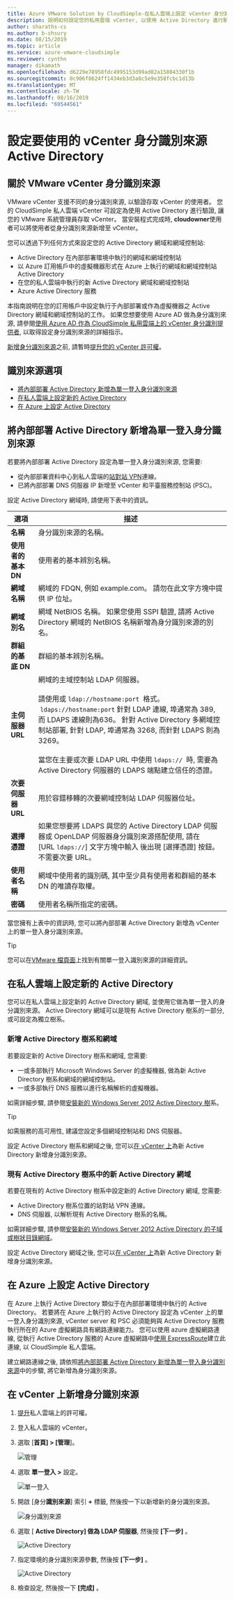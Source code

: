 ```yaml
---
title: Azure VMware Solution by CloudSimple-在私人雲端上設定 vCenter 身分識別來源
description: 說明如何設定您的私用雲端 vCenter, 以使用 Active Directory 進行驗證, 讓 VMware 系統管理員存取 vCenter
author: sharaths-cs
ms.author: b-shsury
ms.date: 08/15/2019
ms.topic: article
ms.service: azure-vmware-cloudsimple
ms.reviewer: cynthn
manager: dikamath
ms.openlocfilehash: d6229e78958fdc4995153d99ad02a15804330f1b
ms.sourcegitcommit: 0c906f8624ff1434eb3d3a8c5e9e358fcbc1d13b
ms.translationtype: MT
ms.contentlocale: zh-TW
ms.lasthandoff: 08/16/2019
ms.locfileid: "69544561"
---
```

# <a name="set-up-vcenter-identity-sources-to-use-active-directory"></a>設定要使用的 vCenter 身分識別來源 Active Directory

## <a name="about-vmware-vcenter-identity-sources"></a>關於 VMware vCenter 身分識別來源

VMware vCenter 支援不同的身分識別來源, 以驗證存取 vCenter 的使用者。  您的 CloudSimple 私人雲端 vCenter 可設定為使用 Active Directory 進行驗證, 讓您的 VMware 系統管理員存取 vCenter。 當安裝程式完成時, **cloudowner**使用者可以將使用者從身分識別來源新增至 vCenter。  

您可以透過下列任何方式來設定您的 Active Directory 網域和網域控制站:

* Active Directory 在內部部署環境中執行的網域和網域控制站
* 以 Azure 訂用帳戶中的虛擬機器形式在 Azure 上執行的網域和網域控制站 Active Directory
* 在您的私人雲端中執行的新 Active Directory 網域和網域控制站
* Azure Active Directory 服務

本指南說明在您的訂用帳戶中設定執行于內部部署或作為虛擬機器之 Active Directory 網域和網域控制站的工作。  如果您想要使用 Azure AD 做為身分識別來源, 請參閱[使用 Azure AD 作為 CloudSimple 私用雲端上的 vCenter 身分識別提供者](azure-ad.md), 以取得設定身分識別來源的詳細指示。

[新增身分識別來源](#add-an-identity-source-on-vcenter)之前, 請暫時[提升您的 vCenter 許可權](escalate-private-cloud-privileges.md)。

## <a name="identity-source-options"></a>識別來源選項

* [將內部部署 Active Directory 新增為單一登入身分識別來源](#add-on-premises-active-directory-as-a-single-sign-on-identity-source)
* [在私人雲端上設定新的 Active Directory](#set-up-new-active-directory-on-a-private-cloud)
* [在 Azure 上設定 Active Directory](#set-up-active-directory-on-azure)

## <a name="add-on-premises-active-directory-as-a-single-sign-on-identity-source"></a>將內部部署 Active Directory 新增為單一登入身分識別來源

若要將內部部署 Active Directory 設定為單一登入身分識別來源, 您需要:

* 從內部部署資料中心到私人雲端的[站對站 VPN](vpn-gateway.md#set-up-a-site-to-site-vpn-gateway)連線。
* 已將內部部署 DNS 伺服器 IP 新增至 vCenter 和平臺服務控制站 (PSC)。

設定 Active Directory 網域時, 請使用下表中的資訊。

| **選項** | **描述** |
|------------|-----------------|
| **名稱** | 身分識別來源的名稱。 |
| **使用者的基本 DN** | 使用者的基本辨別名稱。 |
| **網域名稱** | 網域的 FDQN, 例如 example.com。 請勿在此文字方塊中提供 IP 位址。 |
| **網域別名** | 網域 NetBIOS 名稱。 如果您使用 SSPI 驗證, 請將 Active Directory 網域的 NetBIOS 名稱新增為身分識別來源的別名。 |
| **群組的基底 DN** | 群組的基本辨別名稱。 |
| **主伺服器 URL** | 網域的主域控制站 LDAP 伺服器。<br><br>請使用或 `ldap://hostname:port`  格式。  `ldaps://hostname:port` 針對 LDAP 連線, 埠通常為 389, 而 LDAPS 連線則為636。 針對 Active Directory 多網域控制站部署, 針對 LDAP, 埠通常為 3268, 而針對 LDAPS 則為3269。<br><br>當您在主要或次要 LDAP URL 中使用 `ldaps://`  時, 需要為 Active Directory 伺服器的 LDAPS 端點建立信任的憑證。 |
| **次要伺服器 URL** | 用於容錯移轉的次要網域控制站 LDAP 伺服器位址。 |
| **選擇憑證** | 如果您想要將 LDAPS 與您的 Active Directory LDAP 伺服器或 OpenLDAP 伺服器身分識別來源搭配使用, 請在 [URL `ldaps://`] 文字方塊中輸入 後出現 [選擇憑證] 按鈕。 不需要次要 URL。 |
| **使用者名稱** | 網域中使用者的識別碼, 其中至少具有使用者和群組的基本 DN 的唯讀存取權。 |
| **密碼** | 使用者名稱所指定的密碼。 |

當您擁有上表中的資訊時, 您可以將內部部署 Active Directory 新增為 vCenter 上的單一登入身分識別來源。

> [!TIP]
> 您可以在<a href="https://docs.vmware.com/en/VMware-vSphere/6.5/com.vmware.psc.doc/GUID-B23B1360-8838-4FF2-B074-71643C4CB040.html" target="_blank">VMware 檔頁面</a>上找到有關單一登入識別來源的詳細資訊。

## <a name="set-up-new-active-directory-on-a-private-cloud"></a>在私人雲端上設定新的 Active Directory

您可以在私人雲端上設定新的 Active Directory 網域, 並使用它做為單一登入的身分識別來源。  Active Directory 網域可以是現有 Active Directory 樹系的一部分, 或可設定為獨立樹系。

### <a name="new-active-directory-forest-and-domain"></a>新增 Active Directory 樹系和網域

若要設定新的 Active Directory 樹系和網域, 您需要:

* 一或多部執行 Microsoft Windows Server 的虛擬機器, 做為新 Active Directory 樹系和網域的網域控制站。
* 一或多部執行 DNS 服務以進行名稱解析的虛擬機器。

如需詳細步驟, 請參閱[安裝新的 Windows Server 2012 Active Directory 樹](https://docs.microsoft.com/windows-server/identity/ad-ds/deploy/install-a-new-windows-server-2012-active-directory-forest--level-200-)系。

> [!TIP]
> 如需服務的高可用性, 建議您設定多個網域控制站和 DNS 伺服器。

設定 Active Directory 樹系和網域之後, 您可以[在 vCenter 上](#add-an-identity-source-on-vcenter)為新 Active Directory 新增身分識別來源。

### <a name="new-active-directory-domain-in-an-existing-active-directory-forest"></a>現有 Active Directory 樹系中的新 Active Directory 網域

若要在現有的 Active Directory 樹系中設定新的 Active Directory 網域, 您需要:

* Active Directory 樹系位置的站對站 VPN 連線。
* DNS 伺服器, 以解析現有 Active Directory 樹系的名稱。

如需詳細步驟, 請參閱[安裝新的 Windows Server 2012 Active Directory 的子域或樹狀目錄網域](https://docs.microsoft.com/windows-server/identity/ad-ds/deploy/install-a-new-windows-server-2012-active-directory-child-or-tree-domain--level-200-)。

設定 Active Directory 網域之後, 您可以[在 vCenter 上](#add-an-identity-source-on-vcenter)為新 Active Directory 新增身分識別來源。

## <a name="set-up-active-directory-on-azure"></a>在 Azure 上設定 Active Directory

在 Azure 上執行 Active Directory 類似于在內部部署環境中執行的 Active Directory。  若要將在 Azure 上執行的 Active Directory 設定為 vCenter 上的單一登入身分識別來源, vCenter server 和 PSC 必須能夠與 Active Directory 服務執行所在的 Azure 虛擬網路具有網路連線能力。  您可以使用 azure 虛擬網路連線, 從執行 Active Directory 服務的 Azure 虛擬網路中[使用 ExpressRoute](azure-expressroute-connection.md)建立此連線, 以 CloudSimple 私人雲端。

建立網路連線之後, 請依照[將內部部署 Active Directory 新增為單一登入身分識別來源](#add-on-premises-active-directory-as-a-single-sign-on-identity-source)中的步驟, 將它新增為身分識別來源。  

## <a name="add-an-identity-source-on-vcenter"></a>在 vCenter 上新增身分識別來源

1. [提升](escalate-private-cloud-privileges.md)私人雲端上的許可權。

2. 登入私人雲端的 vCenter。

3. 選取 [**首頁] > [管理**]。

    ![管理](media/OnPremAD01.png)

4. 選取 **單一登入 >** 設定。

    ![單一登入](media/OnPremAD02.png)

5. 開啟 [身分**識別來源**] 索引 **+** 標籤, 然後按一下以新增新的身分識別來源。

    ![身分識別來源](media/OnPremAD03.png)

6. 選取 [ **Active Directory] 做為 LDAP 伺服器**, 然後按 **[下一步]** 。

    ![Active Directory](media/OnPremAD04.png)

7. 指定環境的身分識別來源參數, 然後按 **[下一步]** 。

    ![Active Directory](media/OnPremAD05.png)

8. 檢查設定, 然後按一下 **[完成]** 。
